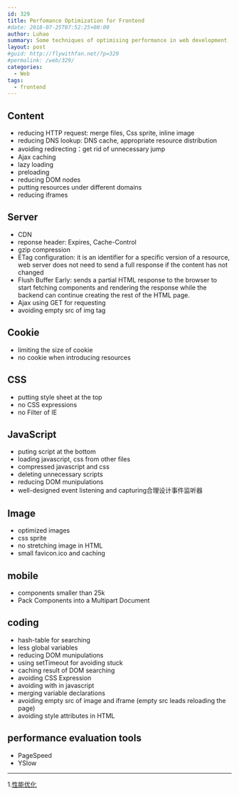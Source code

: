 ```yaml
---
id: 329
title: Perfomance Optimization for Frontend
#date: 2018-07-25T07:52:25+00:00
author: Luhao
summary: Some techniques of optimising performance in web development
layout: post
#guid: http://flywithfan.net/?p=329
#permalink: /web/329/
categories:
  - Web
tags:
  - frontend
---
```

## Content

  * reducing HTTP request: merge files, Css sprite, inline image
  * reducing DNS lookup: DNS cache, appropriate resource distribution 
  * avoiding redirecting：get rid of unnecessary jump
  * Ajax caching
  * lazy loading 
  * preloading
  * reducing DOM nodes
  * putting resources under different domains
  * reducing iframes

## Server

  * CDN
  * reponse header: Expires, Cache-Control 
  * gzip compression
  * ETag configuration: it is an identifier for a specific version of a resource, web server does not need to send a full response if the content has not changed
  * Flush Buffer Early: sends a partial HTML response to the browser to start fetching components and rendering the response while the backend can continue creating the rest of the HTML page.
  * Ajax using GET for requesting
  * avoiding empty src of img tag

## Cookie

  * limiting the size of cookie
  * no cookie when introducing resources

## CSS

  * putting style sheet at the top
  * no CSS expressions
  * no Filter of IE

## JavaScript

  * puting script at the bottom
  * loading javascript, css from other files
  * compressed javascript and css
  * deleting unnecessary scripts
  * reducing DOM munipulations
  * well-designed event listening and capturing合理设计事件监听器

## Image

  * optimized images
  * css sprite
  * no stretching image in HTML
  * small favicon.ico and caching

## mobile

  * components smaller than 25k
  * Pack Components into a Multipart Document

## coding

  * hash-table for searching
  * less global variables
  * reducing DOM munipulations
  * using setTimeout for avoiding stuck 
  * caching result of DOM searching
  * avoiding CSS Expression
  * avoiding with in javascript
  * merging variable declarations
  * avoiding empty src of image and iframe (empty src leads reloading the page)
  * avoiding style attributes in HTML

## performance evaluation tools

  * PageSpeed
  * YSlow

* * *

1.[性能优化](https://github.com/poetries/FE-Interview-Questions/blob/master/performance-optimization.md)